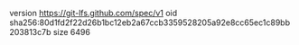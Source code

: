 version https://git-lfs.github.com/spec/v1
oid sha256:80d1fd2f22d26b1bc12eb2a67ccb3359528205a92e8cc65ec1c89bb203813c7b
size 6496
